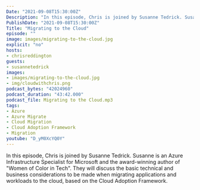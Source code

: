 ```yaml
---
Date: "2021-09-08T15:30:00Z"
Description: "In this episode, Chris is joined by Susanne Tedrick. Susanne is an Azure Infrastructure Specialist for Microsoft and the award-winning author of 'Women of Color in Tech'. They will discuss the basic technical and business considerations to be made when migrating applications and workloads to the cloud, based on the Cloud Adoption Framework."
PublishDate: "2021-09-08T15:30:00Z"
Title: "Migrating to the Cloud"
episode: ""
image: images/migrating-to-the-cloud.jpg
explicit: "no"
hosts:
- chrisreddington
guests:
- susannetedrick
images:
- images/migrating-to-the-cloud.jpg
- img/cloudwithchris.png
podcast_bytes: "42024960"
podcast_duration: "43:42.000"
podcast_file: Migrating to the Cloud.mp3
tags:
- Azure
- Azure Migrate
- Cloud Migration
- Cloud Adoption Framework
- Migration
youtube: "D_yM0XcYQ0Y"
---
```

In this episode, Chris is joined by Susanne Tedrick. Susanne is an Azure Infrastructure Specialist for Microsoft and the award-winning author of "Women of Color in Tech". They will discuss the basic technical and business considerations to be made when migrating applications and workloads to the cloud, based on the Cloud Adoption Framework.
